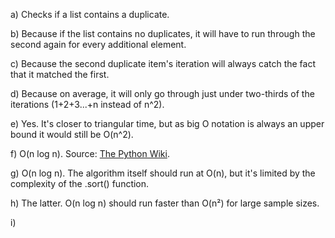 a) Checks if a list contains a duplicate.

b) Because if the list contains no duplicates, it will have to run through the second again for every additional element.

c) Because the second duplicate item's iteration will  always catch the fact that it matched the first.

d) Because on average, it will only go through just under two-thirds of the iterations (1+2+3...+n instead of n^2).

e) Yes. It's closer to triangular time, but as big O notation is always an upper bound it would still be O(n^2).

f) O(n log n). Source: [The Python Wiki](https://wiki.python.org/moin/TimeComplexity#line-23).

g) O(n log n). The algorithm itself should run at O(n), but it's limited by the complexity of the .sort() function.

h) The latter. O(n log n) should run faster than O(n²) for large sample sizes.

i)
